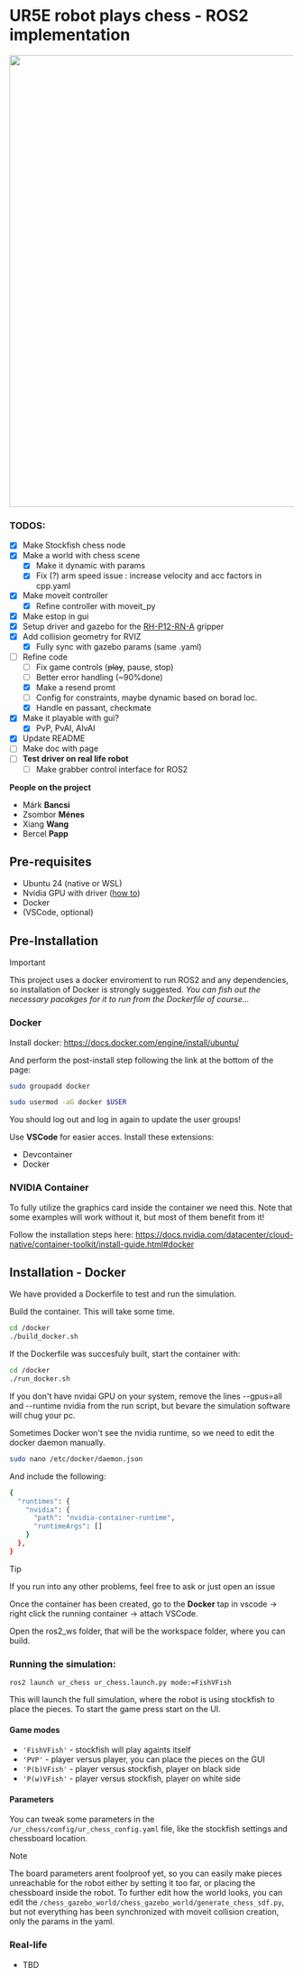 # UR5E robot plays chess - ROS2 implementation
<p align="center">
  <img src="/media/demo.gif" width="800" />
</p>

### TODOS:
- [x] Make Stockfish chess node
- [x] Make a world with chess scene
  - [x] Make it dynamic with params
  - [x] Fix (?) arm speed issue : increase velocity and acc factors in cpp.yaml
- [x] Make moveit controller
  - [x] Refine controller with moveit_py
- [x] Make estop in gui
- [x] Setup driver and gazebo for the [RH-P12-RN-A](https://github.com/ROBOTIS-GIT/RH-P12-RN-A) gripper
- [x] Add collision geometry for RVIZ
  - [x] Fully sync with gazebo params (same .yaml)
- [ ] Refine code
  - [ ] Fix game controls (~~play~~, pause, stop)
  - [ ] Better error handling (~90%done)
  - [x] Make a resend promt
  - [ ] Config for constraints, maybe dynamic based on borad loc.
  - [x] Handle en passant, checkmate
- [x] Make it playable with gui?
  - [x] PvP, PvAI, AIvAI
- [x] Update README
- [ ] Make doc with page
- [ ] **Test driver on real life robot**
  - [ ] Make grabber control interface for ROS2

**People on the project**
- Márk **Bancsi**
- Zsombor **Ménes**
- Xiang **Wang**
- Bercel **Papp**

## Pre-requisites
- Ubuntu 24 (native or WSL)
- Nvidia GPU with driver ([how to](https://documentation.ubuntu.com/server/how-to/graphics/install-nvidia-drivers/index.html))
- Docker
- (VSCode, optional)

## Pre-Installation 

>[!IMPORTANT]
>This project uses a docker enviroment to run ROS2 and any dependencies, so installation of Docker is strongly suggested.
> *You can fish out the necessary pacakges for it to run from the Dockerfile of course...*

### Docker

Install docker: https://docs.docker.com/engine/install/ubuntu/

And perform the post-install step following the link at the bottom of the page:

```bash
sudo groupadd docker
```

```bash
sudo usermod -aG docker $USER
```
You should log out and log in again to update the user groups!

Use **VSCode** for easier acces. Install these extensions:
- Devcontainer
- Docker

### NVIDIA Container

To fully utilize the graphics card inside the container we need this. Note that some examples will work without it, but most of them benefit from it!

Follow the installation steps here:
https://docs.nvidia.com/datacenter/cloud-native/container-toolkit/install-guide.html#docker


## Installation - Docker

We have provided a Dockerfile to test and run the simulation. 

Build the container. This will take some time.
```bash
cd /docker
./build_docker.sh
```

If the Dockerfile was succesfuly built, start the container with:

```bash
cd /docker
./run_docker.sh
```

If you don't have nvidai GPU on your system, remove the lines --gpus=all and --runtime nvidia from the run script, but bevare the simulation software will chug your pc.

Sometimes Docker won't see the nvidia runtime, so we need to edit the docker daemon manually.
```bash
sudo nano /etc/docker/daemon.json
```
And include the following:
```bash
{
  "runtimes": {
    "nvidia": {
      "path": "nvidia-container-runtime",
      "runtimeArgs": []
    }
  },
}
```

>[!TIP]
>If you run into any other problems, feel free to ask or just open an issue

Once the container has been created, go to the **Docker** tap in vscode -> right click the running container -> attach VSCode.

Open the ros2_ws folder, that will be the workspace folder, where you can build.

### Running the simulation:

```
ros2 launch ur_chess ur_chess.launch.py mode:=FishVFish
```

This will launch the full simulation, where the robot is using stockfish to place the pieces. To start the game press start on the UI.

#### Game modes

- `'FishVFish'` - stockfish will play againts itself
-  `'PVP'` - player versus player, you can place the pieces on the GUI
- `'P(b)VFish'` - player versus stockfish, player on black side
- `'P(w)VFish'` - player versus stockfish, player on white side

#### Parameters
You can tweak some parameters in the `/ur_chess/config/ur_chess_config.yaml` file, like the stockfish settings and chessboard location.

>[!NOTE]
>The board parameters arent foolproof yet, so you can easily make pieces unreachable for the robot either by setting it too far, or placing the chessboard inside the robot.
>To further edit how the world looks, you can edit the `/chess_gazebo_world/chess_gazebo_world/generate_chess_sdf.py`, but not everything has been synchronized with moveit collision creation, only the params in the yaml.

### Real-life
- TBD
